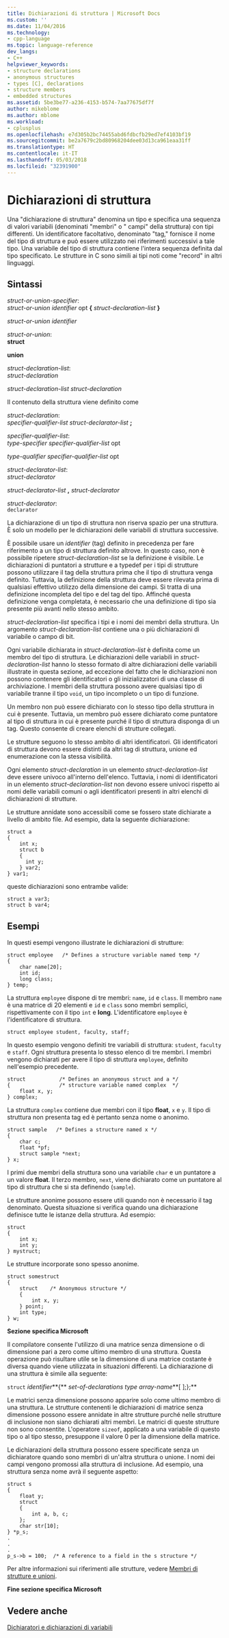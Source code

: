 ```yaml
---
title: Dichiarazioni di struttura | Microsoft Docs
ms.custom: ''
ms.date: 11/04/2016
ms.technology:
- cpp-language
ms.topic: language-reference
dev_langs:
- C++
helpviewer_keywords:
- structure declarations
- anonymous structures
- types [C], declarations
- structure members
- embedded structures
ms.assetid: 5be3be77-a236-4153-b574-7aa77675df7f
author: mikeblome
ms.author: mblome
ms.workload:
- cplusplus
ms.openlocfilehash: e7d305b2bc74455abd6fdbcfb29ed7ef4103bf19
ms.sourcegitcommit: be2a7679c2bd80968204dee03d13ca961eaa31ff
ms.translationtype: HT
ms.contentlocale: it-IT
ms.lasthandoff: 05/03/2018
ms.locfileid: "32391900"
---
```

# <a name="structure-declarations"></a>Dichiarazioni di struttura
Una "dichiarazione di struttura" denomina un tipo e specifica una sequenza di valori variabili (denominati "membri" o " campi" della struttura) con tipi differenti. Un identificatore facoltativo, denominato "tag," fornisce il nome del tipo di struttura e può essere utilizzato nei riferimenti successivi a tale tipo. Una variabile del tipo di struttura contiene l'intera sequenza definita dal tipo specificato. Le strutture in C sono simili ai tipi noti come "record" in altri linguaggi.  
  
## <a name="syntax"></a>Sintassi  
 *struct-or-union-specifier*:  
 *struct-or-union identifier* opt **{** *struct-declaration-list* **}**  
  
 *struct-or-union identifier*  
  
 *struct-or-union*:  
 **struct**  
  
 **union**  
  
 *struct-declaration-list*:  
 *struct-declaration*  
  
 *struct-declaration-list struct-declaration*  
  
 Il contenuto della struttura viene definito come  
  
 *struct-declaration*:  
 *specifier-qualifier-list struct-declarator-list* **;**  
  
 *specifier-qualifier-list*:  
 *type-specifier specifier-qualifier-list* opt  
  
 *type-qualifier specifier-qualifier-list* opt  
  
 *struct-declarator-list*:  
 *struct-declarator*  
  
 *struct-declarator-list* **,** *struct-declarator*  
  
 *struct-declarator*:  
 `declarator`  
  
 La dichiarazione di un tipo di struttura non riserva spazio per una struttura. È solo un modello per le dichiarazioni delle variabili di struttura successive.  
  
 È possibile usare un *identifier* (tag) definito in precedenza per fare riferimento a un tipo di struttura definito altrove. In questo caso, non è possibile ripetere *struct-declaration-list* se la definizione è visibile. Le dichiarazioni di puntatori a strutture e a typedef per i tipi di strutture possono utilizzare il tag della struttura prima che il tipo di struttura venga definito. Tuttavia, la definizione della struttura deve essere rilevata prima di qualsiasi effettivo utilizzo della dimensione dei campi. Si tratta di una definizione incompleta del tipo e del tag del tipo. Affinché questa definizione venga completata, è necessario che una definizione di tipo sia presente più avanti nello stesso ambito.  
  
 *struct-declaration-list* specifica i tipi e i nomi dei membri della struttura. Un argomento *struct-declaration-list* contiene una o più dichiarazioni di variabile o campo di bit.  
  
 Ogni variabile dichiarata in *struct-declaration-list* è definita come un membro del tipo di struttura. Le dichiarazioni delle variabili in *struct-declaration-list* hanno lo stesso formato di altre dichiarazioni delle variabili illustrate in questa sezione, ad eccezione del fatto che le dichiarazioni non possono contenere gli identificatori o gli inizializzatori di una classe di archiviazione. I membri della struttura possono avere qualsiasi tipo di variabile tranne il tipo `void`, un tipo incompleto o un tipo di funzione.  
  
 Un membro non può essere dichiarato con lo stesso tipo della struttura in cui è presente. Tuttavia, un membro può essere dichiarato come puntatore al tipo di struttura in cui è presente purché il tipo di struttura disponga di un tag. Questo consente di creare elenchi di strutture collegati.  
  
 Le strutture seguono lo stesso ambito di altri identificatori. Gli identificatori di struttura devono essere distinti da altri tag di struttura, unione ed enumerazione con la stessa visibilità.  
  
 Ogni elemento *struct-declaration* in un elemento *struct-declaration-list* deve essere univoco all'interno dell'elenco. Tuttavia, i nomi di identificatori in un elemento *struct-declaration-list* non devono essere univoci rispetto ai nomi delle variabili comuni o agli identificatori presenti in altri elenchi di dichiarazioni di strutture.  
  
 Le strutture annidate sono accessibili come se fossero state dichiarate a livello di ambito file. Ad esempio, data la seguente dichiarazione:  
  
```  
struct a  
{  
    int x;  
    struct b  
    {  
      int y;  
    } var2;  
} var1;  
```  
  
 queste dichiarazioni sono entrambe valide:  
  
```  
struct a var3;  
struct b var4;  
```  
  
## <a name="examples"></a>Esempi  
 In questi esempi vengono illustrate le dichiarazioni di strutture:  
  
```  
struct employee   /* Defines a structure variable named temp */  
{  
    char name[20];  
    int id;  
    long class;  
} temp;  
```  
  
 La struttura `employee` dispone di tre membri: `name`, `id` e `class`. Il membro `name` è una matrice di 20 elementi e `id` e `class` sono membri semplici, rispettivamente con il tipo `int` e **long**. L'identificatore `employee` è l'identificatore di struttura.  
  
```  
struct employee student, faculty, staff;  
```  
  
 In questo esempio vengono definiti tre variabili di struttura: `student`, `faculty` e `staff`. Ogni struttura presenta lo stesso elenco di tre membri. I membri vengono dichiarati per avere il tipo di struttura `employee`, definito nell'esempio precedente.  
  
```  
struct           /* Defines an anonymous struct and a */  
{                /* structure variable named complex  */  
    float x, y;  
} complex;  
```  
  
 La struttura `complex` contiene due membri con il tipo **float**, `x` e `y`. Il tipo di struttura non presenta tag ed è pertanto senza nome o anonimo.  
  
```  
struct sample   /* Defines a structure named x */  
{  
    char c;  
    float *pf;  
    struct sample *next;  
} x;  
```  
  
 I primi due membri della struttura sono una variabile `char` e un puntatore a un valore **float**. Il terzo membro, `next`, viene dichiarato come un puntatore al tipo di struttura che si sta definendo (`sample`).  
  
 Le strutture anonime possono essere utili quando non è necessario il tag denominato. Questa situazione si verifica quando una dichiarazione definisce tutte le istanze della struttura. Ad esempio:  
  
```  
struct  
{  
    int x;  
    int y;  
} mystruct;  
```  
  
 Le strutture incorporate sono spesso anonime.  
  
```  
struct somestruct  
{  
    struct    /* Anonymous structure */  
    {  
        int x, y;  
    } point;  
    int type;  
} w;  
```  
  
 **Sezione specifica Microsoft**  
  
 Il compilatore consente l'utilizzo di una matrice senza dimensione o di dimensione pari a zero come ultimo membro di una struttura. Questa operazione può risultare utile se la dimensione di una matrice costante è diversa quando viene utilizzata in situazioni differenti. La dichiarazione di una struttura è simile alla seguente:  
  
 `struct` *identifier***{** *set-of-declarations* *type array-name***[ ];};**  
  
 Le matrici senza dimensione possono apparire solo come ultimo membro di una struttura. Le strutture contenenti le dichiarazioni di matrice senza dimensione possono essere annidate in altre strutture purché nelle strutture di inclusione non siano dichiarati altri membri. Le matrici di queste strutture non sono consentite. L'operatore `sizeof`, applicato a una variabile di questo tipo o al tipo stesso, presuppone il valore 0 per la dimensione della matrice.  
  
 Le dichiarazioni della struttura possono essere specificate senza un dichiaratore quando sono membri di un'altra struttura o unione. I nomi dei campi vengono promossi alla struttura di inclusione. Ad esempio, una struttura senza nome avrà il seguente aspetto:  
  
```  
struct s  
{  
    float y;  
    struct  
    {  
        int a, b, c;  
    };  
    char str[10];  
} *p_s;  
.  
.  
.  
p_s->b = 100;  /* A reference to a field in the s structure */  
```  
  
 Per altre informazioni sui riferimenti alle strutture, vedere [Membri di strutture e unioni](../c-language/structure-and-union-members.md).  
  
 **Fine sezione specifica Microsoft**  
  
## <a name="see-also"></a>Vedere anche  
 [Dichiaratori e dichiarazioni di variabili](../c-language/declarators-and-variable-declarations.md)